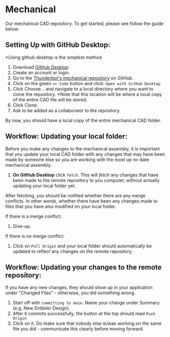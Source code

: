 # Mechanical
Our mechanical CAD repository. To get started, please see follow the guide below:

## Setting Up with GitHub Desktop:

*Using github desktop is the simplest method

1. Download [GitHub Desktop](https://desktop.github.com/)
2. Create an account or login.
3. Go to the [Thunderbot's mechanical repository](https://github.com/UBC-Thunderbots/Mechanical) on GitHub.
4. Click on the green ```<> Code``` button and click: ```Open with GitHub Desktop```
5. Click Choose... and navigate to a local directory where you want to clone the repository. *Note that this location will be where a local copy of the entire CAD file will be stored.
6. Click Clone.
7. Ask to be added as a collaborator to the repository.

By now, you should have a local copy of the entire mechanical CAD folder.


## Workflow: Updating your local folder:

Before you make any changes to the mechanical assembly, it is important that you update your local CAD folder with any changes that may have been made by someone else so you are working with the most up-to-date mechanical assembly.

1. **On GitHub Desktop** click ```fetch```. This will _fetch_ any changes that have been made to the remote repository to you computer, without actually updating your local folder yet.

After fetching, you should be notified whether there are any merge conflicts. In other words, whether there have been any changes made to files that you have also modified on your local folder.

If there is a merge conflict:
1. Give-up.


If there is no merge conflict:
1. Click on ```Pull Origin``` and your local folder should automatically be updated to reflect any changes on the remote repository.


## Workflow: Updating your changes to the remote repository:

If you have any new changes, they should show up in your application under "Changed Files" - otherwise, you did something wrong.
1. Start off with ```committing to main```. Name your change under Summary (e.g. New Dribbler Design).
2. After it commits successfully, the button at the top should read ```Push Origin```
3. Click on it. Do make sure that nobody else is/was working on the same file you did - communicate this clearly before moving forward.

